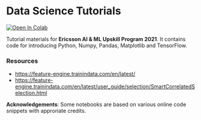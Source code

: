 # Data Science Tutorials

[colab-badge]: <https://colab.research.google.com/assets/colab-badge.svg>
[![Open In Colab][colab-badge]](https://colab.research.google.com/github/hasibzunair/ericsson-upskill-tutorials/blob/main/tensorflow_tutorial.ipynb)

Tutorial materials for **Ericsson AI & ML Upskill Program 2021**. It contains code for introducing Python, Numpy, Pandas, Matplotlib and TensorFlow.

### Resources
* https://feature-engine.trainindata.com/en/latest/
* https://feature-engine.trainindata.com/en/latest/user_guide/selection/SmartCorrelatedSelection.html

**Acknowledgements**: Some notebooks are based on various online code snippets with approriate credits.
